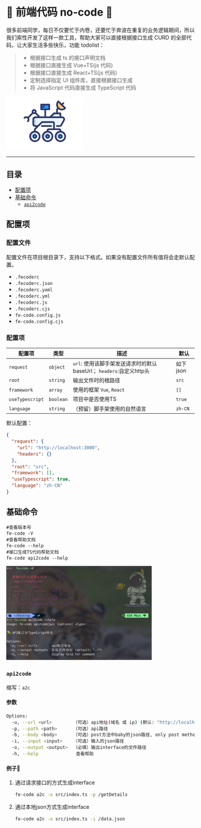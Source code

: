 # 🤖 前端代码 no-code 🌈

很多前端同学，每日不仅要忙于内卷，还要忙于奔波在重复的业务逻辑期间，所以我们索性开发了这样一款工具，帮助大家可以直接根据接口生成 CURD 的全部代码，让大家生活多些快乐，功能 todolist：

> - 根据接口生成 ts 的接口声明文档
> - 根据接口直接生成 Vue+TS(js 代码)
> - 根据接口直接生成 React+TS(js 代码)
> - 定制选择指定 UI 组件库，直接根据接口生成
> - 将 JavaScript 代码直接生成 TypeScript 代码

<img src="./assets/logo.png" alt="logo" style="zoom:20%;" />

---



## 目录

- [配置项](#配置项)
- [基础命令](#基础命令)
  - [`api2code`](#api2code)



## 配置项

### 配置文件

配置文件在项目根目录下，支持以下格式。如果没有配置文件所有值将会走默认配置。

-  `.fecoderc`
- `.fecoderc.json`
- `.fecoderc.yaml`
- `.fecoderc.yml`
- `.fecoderc.js`
- `.fecoderc.cjs`
- `fe-code.config.js`
- `fe-code.config.cjs`



### 配置项

| 配置项          | 类型      | 描述                                                         | 默认     |
| --------------- | --------- | ------------------------------------------------------------ | -------- |
| `request`       | `object`  | `url`: 使用该脚手架发送请求时的默认baseUrl； `headers`:自定义http头 | 如下json |
| `root`          | `string`  | 输出文件时的根路径                                           | `src`    |
| `framework`     | `array`   | 使用的框架 `Vue`, `React`                                    | `[]`     |
| `useTypescript` | `boolean` | 项目中是否使用TS                                             | `true`   |
| `language`      | `string`  | （预留）脚手架使用的自然语言                                 | `zh-CN`  |

默认配置：

```json
{
  "request": {
    "url": "http://localhost:3000",
    "headers": {}
  },
  "root": "src",
  "framework": [],
  "useTypescript": true,
  "language": "zh-CN"
}
```



## 基础命令

```shell
#查看版本号
fe-code -V
#查看帮助文档
fe-code --help
#接口生成TS代码帮助文档
fe-code api2code --help
```

<img src="./assets/hello.png" alt="logo" style="zoom:38%;" />



### `api2code`

缩写：`a2c`

#### 参数

```bash
Options:
  -u, --url <url>        （可选）api地址(域名 或 ip) (默认: "http://localhost:3000")
  -p, --path <path>      （可选）api路径
  -b, --body <body>      （可选）post方法中baby的json路径, only post method.
  -i, --input <input>    （可选）输入的json路径
  -o, --output <output>  （必填）输出interface的文件路径
  -h, --help              查看帮助
```



#### 例子🌰

1. 通过请求接口的方式生成interface

   ```bash
   fe-code a2c -o src/index.ts -p /getDetails
   ```

2. 通过本地json方式生成interface

   ```bash
   fe-code a2c -o src/index.ts -i /data.json
   ```

